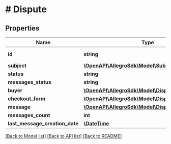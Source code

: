 # # Dispute

## Properties

Name | Type | Description | Notes
------------ | ------------- | ------------- | -------------
**id** | **string** | Identifier of the dispute |
**subject** | [**\OpenAPI\AllegroSdk\Model\Subject**](Subject.md) |  |
**status** | **string** |  |
**messages_status** | **string** |  |
**buyer** | [**\OpenAPI\AllegroSdk\Model\DisputeUser**](DisputeUser.md) |  |
**checkout_form** | [**\OpenAPI\AllegroSdk\Model\DisputeCheckoutForm**](DisputeCheckoutForm.md) |  |
**message** | [**\OpenAPI\AllegroSdk\Model\DisputeFirstMessage**](DisputeFirstMessage.md) |  |
**messages_count** | **int** |  |
**last_message_creation_date** | [**\DateTime**](\DateTime.md) |  |

[[Back to Model list]](../../README.md#models) [[Back to API list]](../../README.md#endpoints) [[Back to README]](../../README.md)
